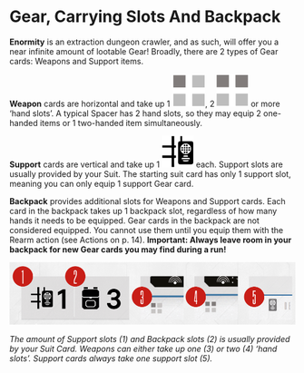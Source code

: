 # Gear, Carrying Slots And Backpack

**Enormity** is an extraction dungeon crawler, and as such, will offer you a near infinite amount
of lootable Gear! Broadly, there are 2 types of Gear cards: Weapons and Support items.

**Weapon** cards are horizontal and take up 1 ![1 Hand Slots](svg/icon-hand-slots.svg), 2 ![2 Hands Slots](svg/icon-hand-slots-2.svg) or more ‘hand slots’. A typical Spacer
has 2 hand slots, so they may equip 2 one-handed items or 1 two-handed item simultaneously.

**Support** cards are vertical and take up 1 ![Slots Icon](svg/icon-slots.svg "Slots") each. Support slots are usually provided by your
Suit. The starting suit card has only 1 support slot, meaning you can only equip 1 support
Gear card.

**Backpack** provides additional slots for Weapons and Support cards. Each card in the backpack takes up 1 backpack slot, regardless of how many hands it needs to be equipped. Gear
cards in the backpack are not considered equipped. You cannot use them until you equip
them with the Rearm action (see Actions on p. 14). **Important: Always leave room in your
backpack for new Gear cards you may find during a run!**

![Example of icons on cards](img/gear-slots-backpack-icons.png)

*The amount of Support slots (1) and Backpack slots (2) is usually provided by your Suit Card. Weapons
can either take up one (3) or two (4) ‘hand slots’. Support cards always take one support slot (5).*